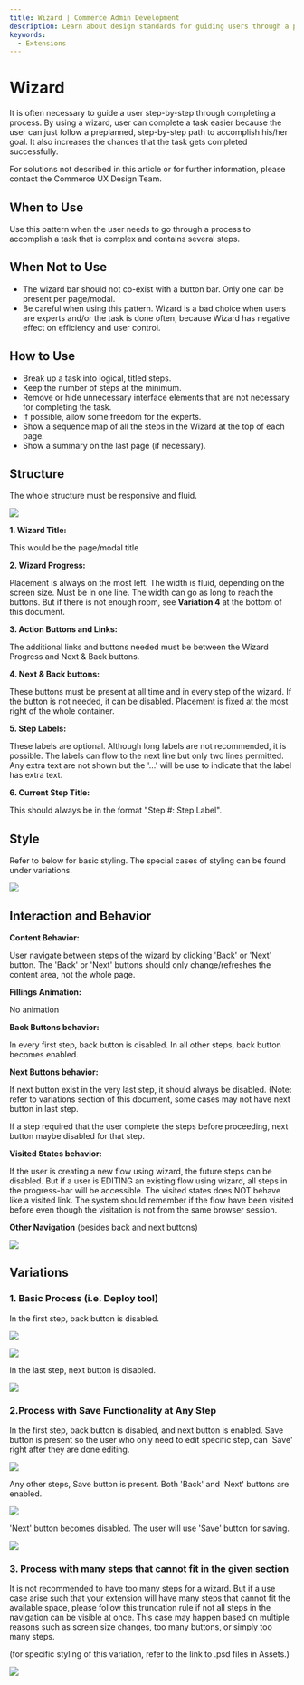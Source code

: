 ```yaml
---
title: Wizard | Commerce Admin Development
description: Learn about design standards for guiding users through a process in the Adobe Commerce and Magento Open Source Admin application.
keywords:
  - Extensions
---
```


# Wizard

It is often necessary to guide a user step-by-step through completing a process. By using a wizard, user can complete a task easier because the user can just follow a preplanned, step-by-step path to accomplish his/her goal. It also increases the chances that the task gets completed successfully.

For solutions not described in this article or for further information, please contact the Commerce UX Design Team.

## When to Use

Use this pattern when the user needs to go through a process to accomplish a task that is complex and contains several steps.

## When Not to Use

*  The wizard bar should not co-exist with a button bar. Only one can be present per page/modal.
*  Be careful when using this pattern. Wizard is a bad choice when users are experts and/or the task is done often, because Wizard has negative effect on efficiency and user control.

## How to Use

*  Break up a task into logical, titled steps.
*  Keep the number of steps at the minimum.
*  Remove or hide unnecessary interface elements that are not necessary for completing the task.
*  If possible, allow some freedom for the experts.
*  Show a sequence map of all the steps in the Wizard at the top of each page.
*  Show a summary on the last page (if necessary).

## Structure

The whole structure must be responsive and fluid.

![](../../_images/pattern-library/structure-wizard.jpg)

**1. Wizard Title:**

This would be the page/modal title

**2. Wizard Progress:**

Placement is always on the most left. The width is fluid, depending on the screen size. Must be in one line. The width can go as long to reach the buttons. But if there is not enough room, see **Variation 4** at the bottom of this document.

**3. Action Buttons and Links:**

The additional links and buttons needed must be between the Wizard Progress and Next & Back buttons.

**4. Next & Back buttons:**

These buttons must be present at all time and in every step of the wizard. If the button is not needed, it can be disabled. Placement is fixed at the most right of the whole container.

**5. Step Labels:**

These labels are optional. Although long labels are not recommended, it is possible. The labels can flow to the next line but only two lines permitted. Any extra text are not shown but the '...' will be use to indicate that the label has extra text.

**6. Current Step Title:**

This should always be in the format "Step #: Step Label".

## Style

Refer to below for basic styling. The special cases of styling can be found under variations.

![](../../_images/pattern-library/wizard-pattern-styles.jpg)

## Interaction and Behavior

**Content Behavior:**

User navigate between steps of the wizard by clicking 'Back' or 'Next' button.
The 'Back' or 'Next' buttons should only change/refreshes the content area, not the whole page.

**Fillings Animation:**

No animation

**Back Buttons behavior:**

In every first step, back button is disabled. In all other steps, back button becomes enabled.

**Next Buttons behavior:**

If next button exist in the very last step, it should always be disabled. (Note: refer to variations section of this document, some cases may not have next button in last step.

If a step required that the user complete the steps before proceeding, next button maybe disabled for that step.

**Visited States behavior:**

If the user is creating a new flow using wizard, the future steps can be disabled. But if a user is EDITING an existing flow using wizard, all steps in the progress-bar will be accessible. The visited states does NOT behave like a visited link. The system should remember if the flow have been visited before even though the visitation is not from the same browser session.

**Other Navigation** (besides back and next buttons)

![](../../_images/pattern-library/wizard-pattern-behavior.jpg)

## Variations

### 1. Basic Process (i.e. Deploy tool)

In the first step, back button is disabled.

![](../../_images/pattern-library/wizard-Variation1.1.png)

![](../../_images/pattern-library/wizard-Variation1.2.png)

In the last step, next button is disabled.

![](../../_images/pattern-library/wizard-Variation1.3.png)

### 2.Process with Save Functionality at Any Step

In the first step, back button is disabled, and next button is enabled. Save button is present so the user who only need to edit specific step, can 'Save' right after they are done editing.

![](../../_images/pattern-library/wizard-Variation3.1.png)

Any other steps, Save button is present. Both 'Back' and 'Next' buttons are enabled.

![](../../_images/pattern-library/wizard-Variation3.2.png)

'Next' button becomes disabled. The user will use 'Save' button for saving.

![](../../_images/pattern-library/wizard-Variation3.3.png)

### 3. Process with many steps that cannot fit in the given section

It is not recommended to have too many steps for a wizard. But if a use case arise such that your extension will have many steps that cannot fit the available space, please follow this truncation rule if not all steps in the navigation can be visible at once. This case may happen based on multiple reasons such as screen size changes, too many buttons, or simply too many steps.

(for specific styling of this variation, refer to the link to .psd files in Assets.)

![](../../_images/pattern-library/wizard-Variation4.png)
